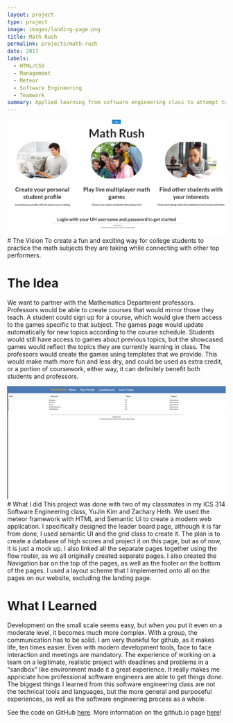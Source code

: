 ```yaml
---
layout: project
type: project
image: images/landing-page.png
title: Math Rush
permalink: projects/math-rush
date: 2017
labels:
  - HTML/CSS
  - Management
  - Meteor
  - Software Engineering
  - Teamwork
summary: Applied learning from software engineering class to attempt to create a web application.
---
```


<img class="ui large left floated image" src="../images/landing-page.png">
# The Vision
To create a fun and exciting way for college students to practice the math subjects they are taking while connecting with other top performers.

# The Idea
We want to partner with the Mathematics Department professors. Professors would be able to create courses that
would mirror those they teach. A student could sign up for a course, which would give them access to the games
specific to that subject. The games page would update automatically for new topics according to the course
schedule. Students would still have access to games about previous topics, but the showcased games would reflect
the topics they are currently learning in class. The professors would create the games using templates that we
provide. This would make math more fun and less dry, and could be used as extra credit, or a portion of coursework,
either way, it can definitely benefit both students and professors.

<img class="ui large left floated image" src="../images/leaderboard-page.png">
# What I did
This project was done with two of my classmates in my ICS 314 Software Engineering class, YuJin Kim and Zachary
Heth. We used the meteor framework with HTML and Semantic UI to create a modern web application. I specifically
designed the leader board page, although it is far from done, I used semantic UI and the grid class to create it.
The plan is to create a database of high scores and project it on this page, but as of now, it is just a mock up.
I also linked all the separate pages together using the flow router, as we all originally created separate pages.
I also created the Navigation bar on the top of the pages, as well as the footer on the bottom of the pages. I used
a layout scheme that I implemented onto all on the pages on our website, excluding the landing page.

# What I Learned
Development on the small scale seems easy, but when you put it even on a moderate level, it becomes much more
complex. With a group, the communication has to be solid. I am very thankful for github, as it makes life, ten times
easier. Even with modern development tools, face to face interaction and meetings are mandatory. The experience of
working on a team on a legitimate, realistic project with deadlines and problems in a "sandbox" like environment
made it a great experience. It really makes me appriciate how professional software engineers are able to get
things done. The biggest things I learned from this software engineering class are not the technical tools and
languages, but the more general and purposeful experiences, as well as the software engineering process as a
whole.   

See the code on GitHub [here](https://github.com/hexokinase/math-rush).
More information on the github.io page [here](https://hexokinase.github.io/)!
